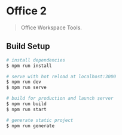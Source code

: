 # Office 2

> Office Workspace Tools.

## Build Setup

``` bash
# install dependencies
$ npm run install

# serve with hot reload at localhost:3000
$ npm run dev
$ npm run serve

# build for production and launch server
$ npm run build
$ npm run start

# generate static project
$ npm run generate
```
